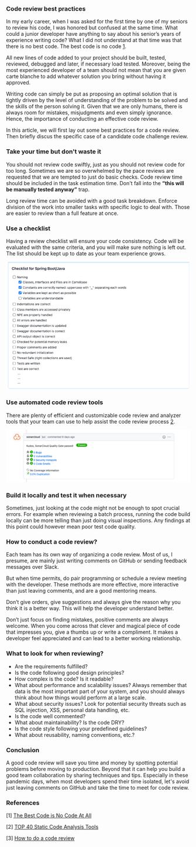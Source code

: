 ### Code review best practices

In my early career, when I was asked for the first time by one of my seniors to review his code, I was honored but confused at the same time. What could a junior developer have anything to say about his senior’s years of experience writing code? What I did not understand at that time was that there is no best code. The best code is no code [1](https://blog.codinghorror.com/the-best-code-is-no-code-at-all).

All new lines of code added to your project should be built, tested, reviewed, debugged and later, if necessary load tested. Moreover, being the most experienced developer of a team should not mean that you are given carte blanche to add whatever solution you bring without having it approved.

Writing code can simply be put as proposing an optimal solution that is tightly driven by the level of understanding of the problem to be solved and the skills of the person solving it. Given that we are only humans, there is always room for mistakes, misjudgments and even simply ignorance. Hence, the importance of conducting an effective code review.

In this article, we will first lay out some best practices for a code review. Then briefly discus the specific case of a candidate code challenge review.

### Take your time but don't waste it

You should not review code swiftly, just as you should not review code for too long. Sometimes we are so overwhelmed by the pace reviews are requested that we are tempted to just do basic checks. Code review time should be included in the task estimation time. Don't fall into the **“this will be manually tested anyway”** trap.

Long review time can be avoided with a good task breakdown. Enforce division of the work into smaller tasks with specific logic to deal with. Those are easier to review than a full feature at once.

### Use a checklist

Having a review checklist will ensure your code consistency. Code will be evaluated with the same criteria, and you will make sure nothing is left out. The list should be kept up to date as your team experience grows.

![checklist](img/spring-boot-java-checklist.png)

### Use automated code review tools

There are plenty of efficient and customizable code review and analyzer tools that your team can use to help assist the code review process [2](https://www.softwaretestinghelp.com/tools/top-40-static-code-analysis-tools).

![sonar-cloud](img/sonar-cloud.png)

### Build it locally and test it when necessary

Sometimes, just looking at the code might not be enough to spot crucial errors. For example when reviewing a batch process, running the code build locally can be more telling than just doing visual inspections. Any findings at this point could however mean poor test code quality.

### How to conduct a code review?

Each team has its own way of organizing a code review. Most of us, I presume, are mainly just writing comments on GitHub or sending feedback messages over Slack.

But when time permits, do pair programming or schedule a review meeting with the developer. These methods are more effective, more interactive than just leaving comments, and are a good mentoring means.

Don’t give orders, give suggestions and always give the reason why you think it is a better way. This will help the developer understand better.

Don’t just focus on finding mistakes, positive comments are always welcome. When you come across that clever and magical piece of code that impresses you, give a thumbs up or write a compliment. It makes a developer feel appreciated and can lead to a better working relationship.

### What to look for when reviewing?

- Are the requirements fulfilled?
- Is the code following good design principles?
- How complex is the code? Is it readable?
- What about performance and scalability issues? Always remember that data is the most important part of your system, and you should always think about how things would perform at a large scale.
- What about security issues? Look for potential security threats such as SQL injection, XSS, personal data handling, etc.
- Is the code well commented?
- What about maintainability? Is the code DRY?
- Is the code style following your predefined guidelines?
- What about reusability, naming conventions, etc.?

### Conclusion

A good code review will save you time and money by spotting potential problems before moving to production. Beyond that it can help you build a good team collaboration by sharing techniques and tips. Especially in these pandemic days, when most developers spend their time isolated, let's avoid just leaving comments on GitHub and take the time to meet for code review.

### References

[1] [The Best Code is No Code At All](https://blog.codinghorror.com/the-best-code-is-no-code-at-all)

[2] [TOP 40 Static Code Analysis Tools](https://www.softwaretestinghelp.com/tools/top-40-static-code-analysis-tools)

[3] [How to do a code review](https://google.github.io/eng-practices/review/reviewer)
